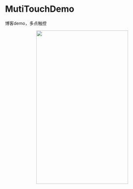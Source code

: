 # MutiTouchDemo
博客demo，多点触控
<div align="center"><img width="300" height="500" src="http://wx4.sinaimg.cn/mw690/96a29af5gy1fjiv9qcr19g20go0tn4qp.gif"/></div>
